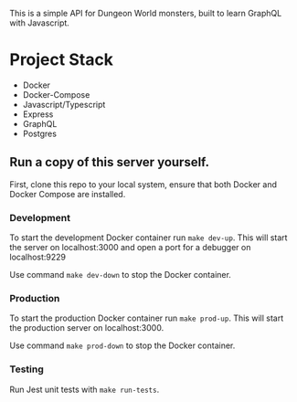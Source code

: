 This is a simple API for Dungeon World monsters, built to learn GraphQL with Javascript.

# Project Stack

* Docker
* Docker-Compose
* Javascript/Typescript
* Express
* GraphQL
* Postgres

## Run a copy of this server yourself.

First, clone this repo to your local system, ensure that both Docker and Docker Compose are installed.

### Development
To start the development Docker container run `make dev-up`. This will start the server on localhost:3000 and open a port for a debugger on localhost:9229

Use command `make dev-down` to stop the Docker container. 

### Production
To start the production Docker container run `make prod-up`. This will start the production server on localhost:3000.

Use command `make prod-down` to stop the Docker container.

### Testing
Run Jest unit tests with `make run-tests`.
